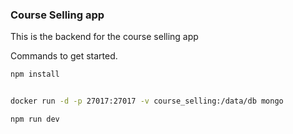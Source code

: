 

### Course Selling app
This is the backend for the course selling app 

Commands to get started.

``` sh
npm install
```

``` sh

docker run -d -p 27017:27017 -v course_selling:/data/db mongo


```

``` zsh
npm run dev
``` 

